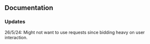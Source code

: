 ## Documentation

### Updates

26/5/24: Might not want to use requests since bidding heavy on user interaction.